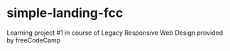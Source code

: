 # simple-landing-fcc
Learning project #1 in course of Legacy Responsive Web Design provided by freeCodeCamp
